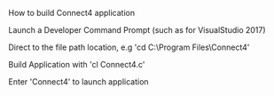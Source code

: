 How to build Connect4 application


Launch a Developer Command Prompt (such as for VisualStudio 2017)

Direct to the file path location, e.g 'cd C:\Program Files\Connect4'

Build Application with 'cl Connect4.c'

Enter 'Connect4' to launch application
